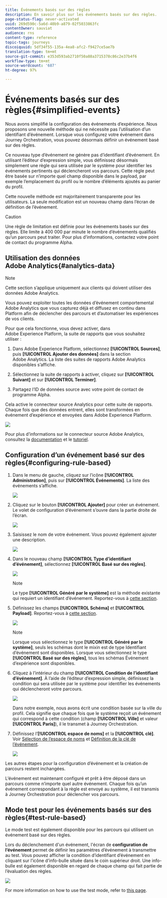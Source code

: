 ```yaml
---
title: Événements basés sur des règles
description: En savoir plus sur les événements basés sur des règles.
page-status-flag: never-activated
uuid: 269d590c-5a6d-40b9-a879-02f5033863fc
contentOwner: sauviat
audience: rns
content-type: reference
topic-tags: journeys
discoiquuid: 5df34f55-135a-4ea8-afc2-f9427ce5ae7b
translation-type: tm+mt
source-git-commit: e353d593ab2710f50a88a3715378c86c2e37b4f6
workflow-type: tm+mt
source-wordcount: '687'
ht-degree: 97%

---
```



# Événements basés sur des règles{#simplified-events}

Nous avons simplifié la configuration des événements d’expérience. Nous proposons une nouvelle méthode qui ne nécessite pas l’utilisation d’un identifiant d’événement. Lorsque vous configurez votre événement dans Journey Orchestration, vous pouvez désormais définir un événement basé sur des règles.

Ce nouveau type d’événement ne génère pas d’identifiant d’événement. En utilisant l’éditeur d’expression simple, vous définissez désormais simplement une règle qui sera utilisée par le système pour identifier les événements pertinents qui déclencheront vos parcours. Cette règle peut être basée sur n’importe quel champ disponible dans le payload, par exemple l’emplacement du profil ou le nombre d’éléments ajoutés au panier du profil.

Cette nouvelle méthode est majoritairement transparente pour les utilisateurs. La seule modification est un nouveau champ dans l’écran de définition de l’événement.

>[!CAUTION]
>
>Une règle de limitation est définie pour les événements basés sur des règles. Elle limite à 400 000 par minute le nombre d’événements qualifiés qu’un parcours peut traiter. Pour plus d’informations, contactez votre point de contact du programme Alpha.

## Utilisation des données Adobe Analytics{#analytics-data}

>[!NOTE]
>
>Cette section s’applique uniquement aux clients qui doivent utiliser des données Adobe Analytics.

Vous pouvez exploiter toutes les données d’événement comportemental Adobe Analytics que vous capturez déjà et diffusez en continu dans Platform afin de déclencher des parcours et d’automatiser les expériences de vos clients.

Pour que cela fonctionne, vous devez activer, dans Adobe Experience Platform, la suite de rapports que vous souhaitez utiliser :

1. Dans Adobe Experience Platform, sélectionnez **[!UICONTROL Sources]**, puis **[!UICONTROL Ajouter des données]** dans la section Adobe Analytics. La liste des suites de rapports Adobe Analytics disponibles s’affiche.

1. Sélectionnez la suite de rapports à activer, cliquez sur **[!UICONTROL Suivant]** et sur **[!UICONTROL Terminer]**.

1. Partagez l’ID de données source avec votre point de contact de programme Alpha.

Cela active le connecteur source Analytics pour cette suite de rapports. Chaque fois que des données entrent, elles sont transformées en événement d’expérience et envoyées dans Adobe Experience Platform.

![](../assets/alpha-event9.png)

Pour plus d’informations sur le connecteur source Adobe Analytics, consultez la [documentation](https://docs.adobe.com/help/fr-FR/experience-platform/sources/connectors/adobe-applications/analytics.html) et le [tutoriel](https://docs.adobe.com/content/help/fr-FR/experience-platform/sources/ui-tutorials/create/adobe-applications/analytics.html).

## Configuration d’un événement basé sur des règles{#configuring-rule-based}

1. Dans le menu de gauche, cliquez sur l’icône **[!UICONTROL Administration]**, puis sur **[!UICONTROL Événements]**. La liste des événements s’affiche.

   ![](../assets/alpha-event1.png)

1. Cliquez sur le bouton **[!UICONTROL Ajouter]** pour créer un événement. Le volet de configuration d’événement s’ouvre dans la partie droite de l’écran.

   ![](../assets/alpha-event2.png)

1. Saisissez le nom de votre événement. Vous pouvez également ajouter une description.

   ![](../assets/alpha-event3.png)

1. Dans le nouveau champ **[!UICONTROL Type d’identifiant d’événement]**, sélectionnez **[!UICONTROL Basé sur des règles]**.

   ![](../assets/alpha-event4.png)

   >[!NOTE]
   >
   >Le type **[!UICONTROL Généré par le système]** est la méthode existante qui requiert un identifiant d’événement. Reportez-vous à [cette section](../event/about-events.md).

1. Définissez les champs **[!UICONTROL Schéma]** et **[!UICONTROL Payload]**. Reportez-vous à [cette section](../event/defining-the-payload-fields.md).

   ![](../assets/alpha-event5.png)

   >[!NOTE]
   >
   >Lorsque vous sélectionnez le type **[!UICONTROL Généré par le système]**, seuls les schémas dont le mixin est de type Identifiant d’événement sont disponibles. Lorsque vous sélectionnez le type **[!UICONTROL Basé sur des règles]**, tous les schémas Événement d’expérience sont disponibles.

1. Cliquez à l’intérieur du champ **[!UICONTROL Condition de l’identifiant d’événement]**. À l’aide de l’éditeur d’expression simple, définissez la condition qui sera utilisée par le système pour identifier les événements qui déclencheront votre parcours.

   ![](../assets/alpha-event6.png)

   Dans notre exemple, nous avons écrit une condition basée sur la ville du profil. Cela signifie que chaque fois que le système reçoit un événement qui correspond à cette condition (champ **[!UICONTROL Ville]** et valeur **[!UICONTROL Paris]**), il le transmet à Journey Orchestration.

1. Définissez l’**[!UICONTROL espace de noms]** et la **[!UICONTROL clé]**. Voir [Sélection de l’espace de noms](../event/selecting-the-namespace.md) et [Définition de la clé de l’événement](../event/defining-the-event-key.md).

   ![](../assets/alpha-event7.png)

Les autres étapes pour la configuration d’événement et la création de parcours restent inchangées.

L’événement est maintenant configuré et prêt à être déposé dans un parcours comme n’importe quel autre événement. Chaque fois qu’un événement correspondant à la règle est envoyé au système, il est transmis à Journey Orchestration pour déclencher vos parcours.

## Mode test pour les événements basés sur des règles{#test-rule-based}

Le mode test est également disponible pour les parcours qui utilisent un événement basé sur des règles.

Lors du déclenchement d&#39;un événement, l&#39;écran de **configuration de l’événement** permet de définir les paramètres d’événement à transmettre au test. Vous pouvez afficher la condition d’identifiant d’événement en cliquant sur l’icône d’info-bulle située dans le coin supérieur droit. Une info-bulle est également disponible en regard de chaque champ qui fait partie de l’évaluation des règles.

![](../assets/alpha-event8.png)

For more information on how to use the test mode, refer to [this page](../building-journeys/testing-the-journey.md).
